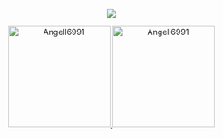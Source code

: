 <p align="center">
  <a href="https://skillicons.dev">
    <img src="https://skillicons.dev/icons?i=linux,redhat,neovim,python,latex,git,github" />
  </a>
</p>

<p align="center">
<a href="https://github.com/AVS1508">
    <img height="180em" src="https://github-readme-stats.vercel.app/api?username=Angell6991&show_icons=true&theme=dark&locale=en" alt="Angell6991" />
    <img height="180em" src="https://github-readme-stats.vercel.app/api/top-langs?username=Angell6991&show_icons=true&theme=dark&locale=en&layout=compact" alt="Angell6991" />
</a>
</p>
